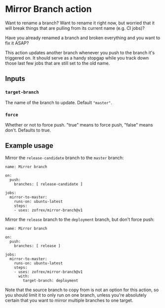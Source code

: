 # Mirror Branch action

Want to rename a branch? Want to rename it right now, but worried that it will break things that are pulling from its current name (e.g. CI jobs)?

Have you already renamed a branch and broken everything and you want to fix it ASAP?

This action updates another branch whenever you push to the branch it's triggered on. It should serve as a handy stopgap while you track down those last few jobs that are still set to the old name.

## Inputs

### `target-branch`

The name of the branch to update. Default `"master"`.

### `force`

Whether or not to force push. "true" means to force push, "false" means don't. Defaults to true.

## Example usage

Mirror the `release-candidate` branch to the `master` branch:

```
name: Mirror branch

on:
  push:
    branches: [ release-candidate ]

jobs:
  mirror-to-master:
    runs-on: ubuntu-latest
    steps:
    - uses: zofrex/mirror-branch@v1
```

Mirror the `release` branch to the `deployment` branch, but don't force push:

```
name: Mirror branch

on:
  push:
    branches: [ release ]

jobs:
  mirror-to-master:
    runs-on: ubuntu-latest
    steps:
    - uses: zofrex/mirror-branch@v1
      with:
        target-branch: deployment
```

Note that the source branch to copy from is not an option for this action, so you should limit it to only run on one branch, unless you're absolutely certain that you want to mirror multiple branches to one target.
